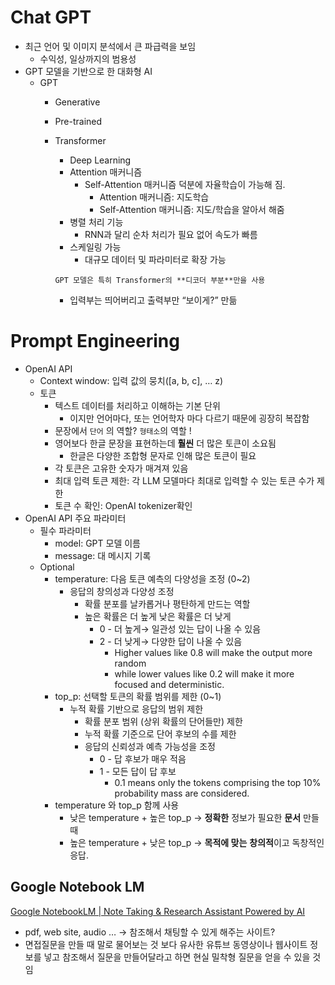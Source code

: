 # Chat GPT

- 최근 언어 및 이미지 분석에서 큰 파급력을 보임
    - 수익성, 일상까지의 범용성
- GPT 모델을 기반으로 한 대화형 AI
    - GPT
        - Generative
        - Pre-trained
        - Transformer
            - Deep Learning
            - Attention 매커니즘
                - Self-Attention 매커니즘 덕분에 자율학습이 가능해 짐.
                    - Attention 매커니즘: 지도학습
                    - Self-Attention 매커니즘: 지도/학습을 알아서 해줌
            - 병렬 처리 기능
                - RNN과 달리 순차 처리가 필요 없어 속도가 빠름
            - 스케일링 가능
                - 대규모 데이터 및 파라미터로 확장 가능
            
            `GPT 모델은 특히 Transformer의 **디코더 부분**만을 사용` 
            
            - 입력부는 띄어버리고 출력부만 “보이게?” 만듦

# Prompt Engineering

- OpenAI API
    - Context window: 입력 값의 뭉치([a, b, c], … z)
    - 토큰
        - 텍스트 데이터를 처리하고 이해하는 기본 단위
            - 이지만 언어마다, 또는 언어학자 마다 다르기 때문에 굉장히 복잡함
        - 문장에서 `단어` 의 역할? `형태소`의 역할 !
        - 영어보다 한글 문장을 표현하는데 **훨씬** 더 많은 토큰이 소요됨
            - 한글은 다양한 조합형 문자로 인해 많은 토큰이 필요
        - 각 토큰은 고유한 숫자가 매겨져 있음
        - 최대 입력 토큰 제한: 각 LLM 모델마다 최대로 입력할 수 있는 토큰 수가 제한
        - 토큰 수 확인: OpenAI tokenizer확인
- OpenAI API 주요 파라미터
    - 필수 파라미터
        - model: GPT 모델 이름
        - message: 대 메시지 기록
    - Optional
        - temperature: 다음 토큰 예측의 다양성을 조정 (0~2)
            - 응답의 창의성과 다양성 조정
                - 확률 분포를 날카롭거나 평탄하게 만드는 역할
                - 높은 확률은 더 높게 낮은 확률은 더 낮게
                    - 0 - 더 높게→ 일관성 있는 답이 나올 수 있음
                    - 2 - 더 낮게→ 다양한 답이 나올 수 있음
                        - Higher values like 0.8 will make the output more random
                        - while lower values like 0.2 will make it more focused and deterministic.
        - top_p: 선택할 토큰의 확률 범위를 제한 (0~1)
            - 누적 확률 기반으로 응답의 범위 제한
                - 확률 분포 범위 (상위 확률의 단어들만) 제한
                - 누적 확률 기준으로 단어 후보의 수를 제한
                - 응답의 신뢰성과 예측 가능성을 조정
                    - 0 - 답 후보가 매우 적음
                    - 1 - 모든 답이 답 후보
                        - 0.1 means only the tokens comprising the top 10% probability mass are considered.
        - temperature 와 top_p 함께 사용
            - 낮은 temperature + 높은 top_p → **정확한** 정보가 필요한 **문서** 만들 때
            - 높은 temperature + 낮은 top_p → **목적에 맞는** **창의적**이고 독창적인 응답.

## Google Notebook LM

[Google NotebookLM | Note Taking & Research Assistant Powered by AI](https://notebooklm.google/)

- pdf, web site, audio … → 참조해서 채팅할 수 있게 해주는 사이트?
- 면접질문을 만들 때 말로 물어보는 것 보다 유사한 유튜브 동영상이나 웹사이트 정보를 넣고 참조해서 질문을 만들어달라고 하면 현실 밀착형 질문을 얻을 수 있을 것임